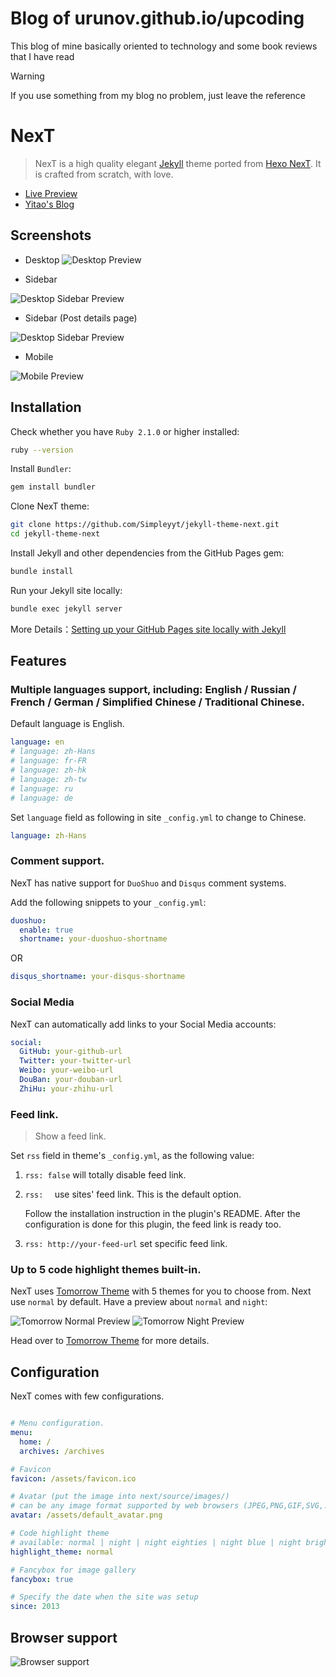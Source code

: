 # Blog of urunov.github.io/upcoding

This blog of mine basically oriented to technology and some book reviews that I have read

>[!WARNING]
>If you use something from my blog no problem, just leave the reference

# NexT

> NexT is a high quality elegant [Jekyll](https://jekyllrb.com) theme ported from [Hexo NexT](https://github.com/iissnan/hexo-theme-next). It is crafted from scratch, with love.


 * [Live Preview](http://simpleyyt.github.io/jekyll-theme-next/)
 * [Yitao's Blog](http://simpleyyt.com)

## Screenshots

* Desktop
![Desktop Preview](http://iissnan.com/nexus/next/desktop-preview.png)

* Sidebar

![Desktop Sidebar Preview](http://iissnan.com/nexus/next/desktop-sidebar-preview.png)

* Sidebar (Post details page)

![Desktop Sidebar Preview](http://iissnan.com/nexus/next/desktop-sidebar-toc.png)

* Mobile

![Mobile Preview](http://iissnan.com/nexus/next/mobile.png)


## Installation

Check whether you have `Ruby 2.1.0` or higher installed:

```sh
ruby --version
```

Install `Bundler`:

```sh
gem install bundler
```

Clone NexT theme:

```sh
git clone https://github.com/Simpleyyt/jekyll-theme-next.git
cd jekyll-theme-next
```

Install Jekyll and other dependencies from the GitHub Pages gem:

```sh
bundle install
```

Run your Jekyll site locally:

```sh
bundle exec jekyll server
```

More Details：[Setting up your GitHub Pages site locally with Jekyll](https://help.github.com/articles/setting-up-your-github-pages-site-locally-with-jekyll/)


## Features

### Multiple languages support, including: English / Russian / French / German / Simplified Chinese / Traditional Chinese.

Default language is English.

```yml
language: en
# language: zh-Hans
# language: fr-FR
# language: zh-hk
# language: zh-tw
# language: ru
# language: de
```

Set `language` field as following in site `_config.yml` to change to Chinese.

```yml
language: zh-Hans
```

### Comment support.

NexT has native support for `DuoShuo` and `Disqus` comment systems.

Add the following snippets to your `_config.yml`:

```yml
duoshuo:
  enable: true
  shortname: your-duoshuo-shortname
```

OR

```yml
disqus_shortname: your-disqus-shortname
```

### Social Media

NexT can automatically add links to your Social Media accounts:

```yml
social:
  GitHub: your-github-url
  Twitter: your-twitter-url
  Weibo: your-weibo-url
  DouBan: your-douban-url
  ZhiHu: your-zhihu-url
```

### Feed link.

> Show a feed link.

Set `rss` field in theme's `_config.yml`, as the following value:

1. `rss: false` will totally disable feed link.
2. `rss:  ` use sites' feed link. This is the default option.

    Follow the installation instruction in the plugin's README. After the configuration is done for this plugin, the feed link is ready too.

3. `rss: http://your-feed-url` set specific feed link.

### Up to 5 code highlight themes built-in.

NexT uses [Tomorrow Theme](https://github.com/chriskempson/tomorrow-theme) with 5 themes for you to choose from.
Next use `normal` by default. Have a preview about `normal` and `night`:

![Tomorrow Normal Preview](http://iissnan.com/nexus/next/tomorrow-normal.png)
![Tomorrow Night Preview](http://iissnan.com/nexus/next/tomorrow-night.png)

Head over to [Tomorrow Theme](https://github.com/chriskempson/tomorrow-theme) for more details.

## Configuration

NexT comes with few configurations.

```yml

# Menu configuration.
menu:
  home: /
  archives: /archives

# Favicon
favicon: /assets/favicon.ico

# Avatar (put the image into next/source/images/)
# can be any image format supported by web browsers (JPEG,PNG,GIF,SVG,..)
avatar: /assets/default_avatar.png

# Code highlight theme
# available: normal | night | night eighties | night blue | night bright
highlight_theme: normal

# Fancybox for image gallery
fancybox: true

# Specify the date when the site was setup
since: 2013

```

## Browser support

![Browser support](http://iissnan.com/nexus/next/browser-support.png)
